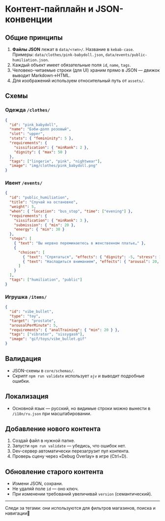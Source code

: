 # Контент-пайплайн и JSON-конвенции

## Общие принципы
1. **Файлы JSON** лежат в `data/<тип>/`. Название в `kebab-case`.  
   Примеры: `data/clothes/pink-babydoll.json`, `data/events/public-humiliation.json`.
2. Каждый объект имеет обязательные поля `id`, `name`, `tags`.  
3. Человеко-читаемые строки (для UI) храним прямо в JSON — движок выводит Markdown→HTML.
4. Для изображений используем относительный путь от `assets/`.

## Схемы
### Одежда `/clothes/`
```json
{
  "id": "pink_babydoll",
  "name": "Бэби-долл розовый",
  "slot": "upper",
  "stats": { "femininity": 5 },
  "requirements": {
    "sissification": { "minRank": 2 },
    "dignity": { "max": 50 }
  },
  "tags": ["lingerie", "pink", "nightwear"],
  "image": "img/clothes/pink_babydoll.png"
}
```

### Ивент `/events/`
```json
{
  "id": "public_humiliation",
  "title": "Случай на остановке",
  "weight": 5,
  "when": { "location": "bus_stop", "time": ["evening"] },
  "requirements": {
    "sissification": { "minRank": 3 },
    "submission": { "min": 20 },
    "energy": { "min": 30 }
  },
  "steps": [
    { "text": "Вы нервно переминаетесь в женственном платье…" },
    {
      "choices": [
        { "text": "Спрятаться", "effects": { "dignity": -5, "stress": 10 } },
        { "text": "Насладиться вниманием", "effects": { "arousal": 20, "sissification": 3 } }
      ]
    }
  ],
  "tags": ["humiliation", "public"]
}
```

### Игрушка `/items/`
```json
{
  "id": "vibe_bullet",
  "type": "toy",
  "target": "prostate",
  "arousalPerMinute": 5,
  "requirements": { "analTraining": { "min": 20 } },
  "tags": ["vibrator", "sissygasm"],
  "image": "gif/toys/vibe_bullet.gif"
}
```

## Валидация
- JSON-схемы в `core/schemas/`.  
- Скрипт `npm run validate` использует `ajv` и выводит подробные ошибки.

## Локализация
- Основной язык — русский, но видимые строки можно вынести в `/i18n/ru.json` при масштабировании.

## Добавление нового контента
1. Создай файл в нужной папке.
2. Запусти `npm run validate` — убедись, что ошибок нет.
3. Dev-сервер автоматически перезагрузит пул контента.
4. Проверь сцену через «Debug Overlay» в игре (Ctrl+D).

## Обновление старого контента
- Измени JSON, сохрани.  
- Не удаляй поле `id` — оно ключ.
- При изменении требований увеличивай `version` (семантический).

---
Следи за тегами: они используются для фильтров магазинов, поиска и навигации🎀 
